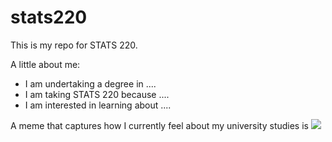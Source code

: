 # stats220

This is my repo for STATS 220. 

A little about me:

- I am undertaking a degree in ....
- I am taking STATS 220 because ....
- I am interested in learning about ....

A meme that captures how I currently feel about my university studies is ![]([https://c.tenor.com/8druEACXtX8AAAAd/tenor.gif](https://tenor.com/bht5C.gif))

